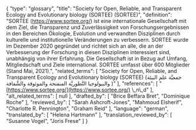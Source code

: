 {
    "type": "glossary",
    "title": "Society for Open, Reliable, and Transparent Ecology and Evolutionary biology (SORTEE) (SORTEE)",
    "definition": "SORTEE (https://www.sortee.org/) ist eine internationale Gesellschaft mit dem Ziel, die Transparenz und Zuverlässigkeit von Forschungsergebnissen in den Bereichen Ökologie, Evolution und verwandten Disziplinen durch kulturelle und institutionelle Veränderungen zu verbessern. SORTEE wurde im Dezember 2020 gegründet und richtet sich an alle, die an der Verbesserung der Forschung in diesen Disziplinen interessiert sind, unabhängig von ihrer Erfahrung. Die Gesellschaft ist in Bezug auf Umfang, Mitgliedschaft und Ziele international. SORTEE umfasst über 600 Mitglieder (Stand Mai, 2021).",
    "related_terms": [
        "Society for Open, Reliable, and Transparent Ecology and Evolutionary biology (SORTEE) (جمعيَّة علم البيئة والبيولوجيا التَّطوريَّة المنفتحة والموثوقة والشَّفافة )"
    ],
    "references": [
        "[https://www.sortee.org/](https://www.sortee.org/) \\_n\\_d"
    ],
    "alt_related_terms": [
        null
    ],
    "drafted_by": [
        "Brice Beffara Bret",
        "Dominique Roche"
    ],
    "reviewed_by": [
        "Sarah Ashcroft-Jones",
        "Mahmoud Elsherif",
        "Charlotte R. Pennington",
        "Graham Reid"
    ],
    "language": "german",
    "translated_by": [
        "Helena Hartmann"
    ],
    "translation_reviewed_by": [
        "Susanne Vogel",
        "Joris Frese"
    ]
}